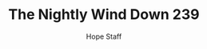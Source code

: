 ---
image: /assets/img/nwd/239_nwd_matthew_5_7_a_msg.png
title: The Nightly Wind Down 239
number: 239
categories:
  - The Nightly Wind Down
author: Hope Staff
notes: The Nightly Wind Down 239
embed: >-
  EMBED_GOES_HERE
transcript: >-
  SOME LINES OF TEXT START HERE
---